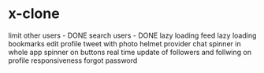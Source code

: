 # x-clone

limit other users - DONE
search users - DONE
lazy loading feed
lazy loading bookmarks 
edit profile
tweet with photo
helmet provider
chat
spinner in whole app
spinner on buttons
real time update of followers and follwing on profile
responsiveness
forgot password